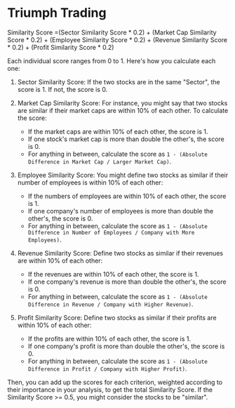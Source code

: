 # Triumph Trading

Similarity Score =(Sector Similarity Score * 0.2) + (Market Cap Similarity Score * 0.2) + (Employee Similarity Score * 0.2) + (Revenue Similarity Score * 0.2) + (Profit Similarity Score * 0.2)

Each individual score ranges from 0 to 1. Here's how you calculate each one:

1. Sector Similarity Score: If the two stocks are in the same "Sector", the score is 1. If not, the score is 0.

2. Market Cap Similarity Score: For instance, you might say that two stocks are similar if their market caps are within 10% of each other. To calculate the score:
    - If the market caps are within 10% of each other, the score is 1.
    - If one stock's market cap is more than double the other's, the score is 0.
    - For anything in between, calculate the score as `1 - (Absolute Difference in Market Cap / Larger Market Cap)`.

3. Employee Similarity Score: You might define two stocks as similar if their number of employees is within 10% of each other:
    - If the numbers of employees are within 10% of each other, the score is 1.
    - If one company's number of employees is more than double the other's, the score is 0.
    - For anything in between, calculate the score as `1 - (Absolute Difference in Number of Employees / Company with More Employees)`.

4. Revenue Similarity Score: Define two stocks as similar if their revenues are within 10% of each other:
    - If the revenues are within 10% of each other, the score is 1.
    - If one company's revenue is more than double the other's, the score is 0.
    - For anything in between, calculate the score as `1 - (Absolute Difference in Revenue / Company with Higher Revenue)`.

5. Profit Similarity Score: Define two stocks as similar if their profits are within 10% of each other:
    - If the profits are within 10% of each other, the score is 1.
    - If one company's profit is more than double the other's, the score is 0.
    - For anything in between, calculate the score as `1 - (Absolute Difference in Profit / Company with Higher Profit)`.

Then, you can add up the scores for each criterion, weighted according to their importance in your analysis, to get the total Similarity Score.
If the Similarity Score >= 0.5, you might consider the stocks to be "similar".
